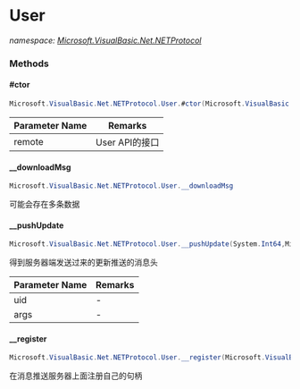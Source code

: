 ﻿# User
_namespace: <a href="#" onClick="load('/docs/Microsoft.VisualBasic.Net.NETProtocol/index.md')">Microsoft.VisualBasic.Net.NETProtocol</a>_





### Methods

#### #ctor
```csharp
Microsoft.VisualBasic.Net.NETProtocol.User.#ctor(Microsoft.VisualBasic.Net.IPEndPoint,System.String)
```


|Parameter Name|Remarks|
|--------------|-------|
|remote|User API的接口|


#### __downloadMsg
```csharp
Microsoft.VisualBasic.Net.NETProtocol.User.__downloadMsg
```
可能会存在多条数据

#### __pushUpdate
```csharp
Microsoft.VisualBasic.Net.NETProtocol.User.__pushUpdate(System.Int64,Microsoft.VisualBasic.Net.Protocols.RequestStream)
```
得到服务器端发送过来的更新推送的消息头

|Parameter Name|Remarks|
|--------------|-------|
|uid|-|
|args|-|


#### __register
```csharp
Microsoft.VisualBasic.Net.NETProtocol.User.__register(Microsoft.VisualBasic.Net.NETProtocol.Protocols.InitPOSTBack,Microsoft.VisualBasic.Net.NETProtocol.User)
```
在消息推送服务器上面注册自己的句柄


